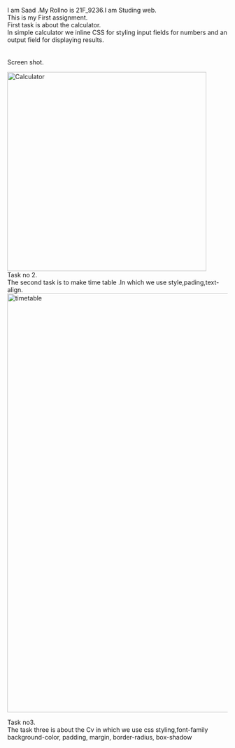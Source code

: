 I am Saad .My Rollno is 21F_9236.I am Studing web.<br>
This is my First assignment.<br>
First task is about the calculator.<br>
In simple calculator we inline CSS for styling input fields for numbers and an output field for displaying results. <br>
<br>
<br>Screen shot.<br>

<img width="455" alt="Calculator" src="https://github.com/Saad-khan36/CS_4032_web_programming/assets/158451882/dff41490-eeae-47fe-832c-2aac7b4cc3f2"><br>
Task no 2.<br>
The second task is to make time table .In which we use style,pading,text-align.<br>
<img width="957" alt="timetable" src="https://github.com/Saad-khan36/CS_4032_web_programming/assets/158451882/7e478495-2d13-4fd2-80df-806eeff47157"><br>

Task no3.<br>
The task three is about the Cv in which we use css styling,font-family background-color, padding, margin, border-radius, box-shadow<br>




